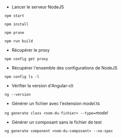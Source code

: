 - Lancer le serveur NodeJS

`npm start`

`npm install`

`npm prune`

`npm run build`
- Récupérer le proxy

`npm config get proxy`
- Récupérer l'ensemble des configurations de NodeJS

`npm config ls -l`
- Vérifier la version d'Angular-cli

`ng --version`
- Générer un fichier avec l'extension *model*.ts

`ng generate class <nom-du-fichier> --type=`*model*
- Générer un composant sans le fichier de test

`ng generate component <nom-du-composant> --no-spec`